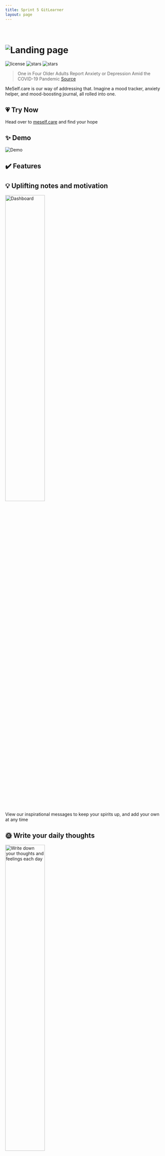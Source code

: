 ```yaml
---
title: Sprint 5 GitLearner
layout: page
---
```



<h1>
  <br>
  <img src="https://i.imgur.com/CjT1sHK.png" alt="Landing page">
</h1>

<div>
  <img src="https://img.shields.io/github/license/Jorres/stress-relief?color=%23CC99FF&style=for-the-badge" alt="license">
  <img src="https://img.shields.io/github/stars/Jorres/stress-relief?color=%23FFCC00&logo=GitHub%20Sponsors&logoColor=%23FFCC00&style=for-the-badge" alt="stars">
  <img src="https://img.shields.io/github/issues/Jorres/stress-relief?color=%239FE2BF&style=for-the-badge" alt="stars"> 
</div>

> One in Four Older Adults Report Anxiety or Depression Amid the COVID-19 Pandemic [Source](https://www.kff.org/medicare/issue-brief/one-in-four-older-adults-report-anxiety-or-depression-amid-the-covid-19-pandemic/)

MeSelf.care is our way of addressing that. Imagine a mood tracker, anxiety helper, and mood-boosting journal, all rolled into one.

## 💗 Try Now
Head over to [meself.care](http://meself.care) and find your hope

## ✨ Demo
<img src="https://i.imgur.com/4tu3Vuk.gif" alt="Demo">


## ✔️ Features

## 💡 Uplifting notes and motivation
<img src="https://i.imgur.com/yP0xvad.jpg" alt="Dashboard" width="50%" text-align="center">

View our inspirational messages to keep your spirits up, and add your own at any time

## 🌞 Write your daily thoughts
<img src="https://i.imgur.com/mM44b9Q.jpg" alt="Write down your thoughts and feelings each day" width="50%" text-align="center">

Each day take the time to write down what's on your mind in a safe environment

## 📈 Mood Tracking
<img src="https://i.imgur.com/FSf9B2h.jpg" alt="Mood Tracking" width="50%" text-align="center">

Track your emotions over time to discover trends in your mental health and become aware in your own mind

## ☁️ Word Clouds
<img src="https://i.imgur.com/e6Frgfo.jpg" alt="Auto generated Word Clouds" width="50%" text-align="center">

Automatically generate a cloud of your most common thoughts and feelings to get a better understanding of yourself

## 💪 Health Awareness
<img src="https://i.imgur.com/LTygq6I.jpg" alt="Auto generated Word Clouds" width="50%" text-align="center">

Find out more about common conditions that can affect your mental health

## 🚀 Usage

* ```Navigate to http://meself.care ```

**OR**

* ```Clone the repository ```
* ```Open index.html in your browser ```

## 🙌 Credits

## Contributers:

* ``` Egor Tarasov ```
* ``` Anna Tselikova ```
* ``` Arlyn Miles ```

## 📝 License

MIT

---
